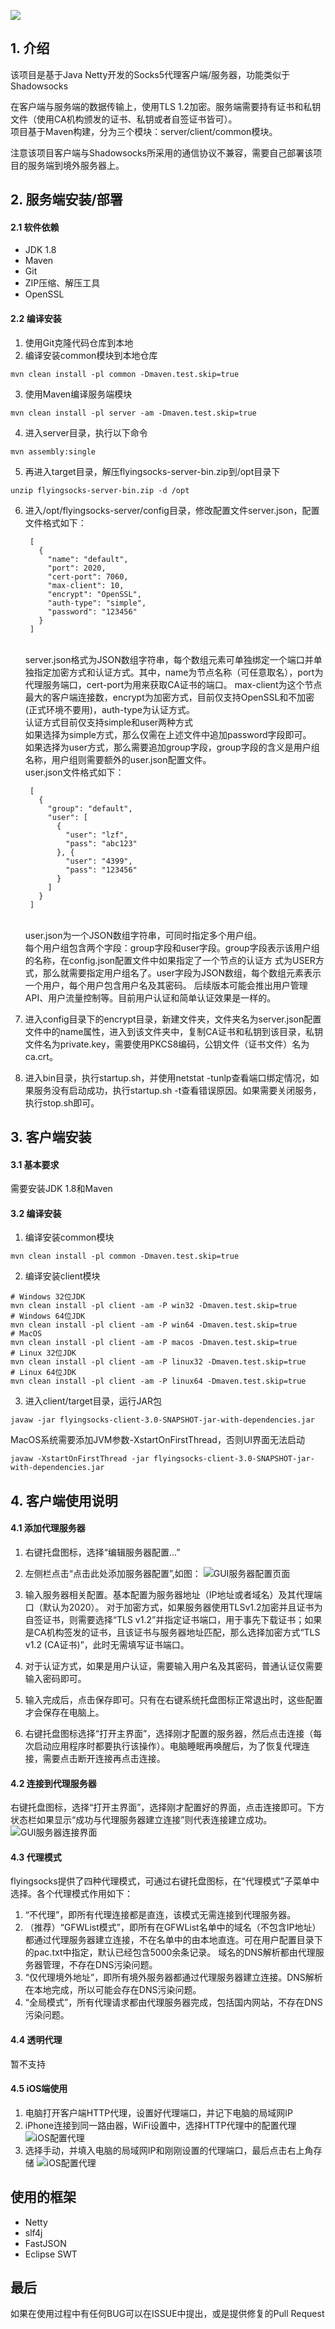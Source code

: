 ![](images/flyingsocks.png)

## 1. 介绍

该项目是基于Java Netty开发的Socks5代理客户端/服务器，功能类似于Shadowsocks<br/>

在客户端与服务端的数据传输上，使用TLS 1.2加密。服务端需要持有证书和私钥文件（使用CA机构颁发的证书、私钥或者自签证书皆可）。<br>
项目基于Maven构建，分为三个模块：server/client/common模块。<br>

注意该项目客户端与Shadowsocks所采用的通信协议不兼容，需要自己部署该项目的服务端到境外服务器上。


## 2. 服务端安装/部署

#### 2.1 软件依赖
- JDK 1.8
- Maven
- Git
- ZIP压缩、解压工具
- OpenSSL


#### 2.2 编译安装
1. 使用Git克隆代码仓库到本地 <br>
2. 编译安装common模块到本地仓库
```
mvn clean install -pl common -Dmaven.test.skip=true
``` 
3. 使用Maven编译服务端模块 <br>
```
mvn clean install -pl server -am -Dmaven.test.skip=true
```
4. 进入server目录，执行以下命令 <br>
```
mvn assembly:single
```
5. 再进入target目录，解压flyingsocks-server-bin.zip到/opt目录下
```
unzip flyingsocks-server-bin.zip -d /opt
```
6. 进入/opt/flyingsocks-server/config目录，修改配置文件server.json，配置文件格式如下：

        [
          {
            "name": "default",
            "port": 2020,
            "cert-port": 7060,
            "max-client": 10,
            "encrypt": "OpenSSL",
            "auth-type": "simple",
            "password": "123456"
          }
        ]

    <br>
        server.json格式为JSON数组字符串，每个数组元素可单独绑定一个端口并单独指定加密方式和认证方式。其中，name为节点名称（可任意取名），port为代理服务端口，cert-port为用来获取CA证书的端口。
        max-client为这个节点最大的客户端连接数，encrypt为加密方式，目前仅支持OpenSSL和不加密(正式环境不要用)，auth-type为认证方式。<br>
        认证方式目前仅支持simple和user两种方式<br>
        如果选择为simple方式，那么仅需在上述文件中追加password字段即可。<br>
        如果选择为user方式，那么需要追加group字段，group字段的含义是用户组名称，用户组则需要额外的user.json配置文件。<br>
        user.json文件格式如下：<br>

        [
          {
            "group": "default",
            "user": [
              {
                "user": "lzf",
                "pass": "abc123"
              }, {
                "user": "4399",
                "pass": "123456"
              }
            ]
          }
        ]	

    <br>
        user.json为一个JSON数组字符串，可同时指定多个用户组。<br>
        每个用户组包含两个字段：group字段和user字段。group字段表示该用户组的名称，在config.json配置文件中如果指定了一个节点的认证方
        式为USER方式，那么就需要指定用户组名了。user字段为JSON数组，每个数组元素表示一个用户，每个用户包含用户名及其密码。
        后续版本可能会推出用户管理API、用户流量控制等。目前用户认证和简单认证效果是一样的。
6. 进入config目录下的encrypt目录，新建文件夹，文件夹名为server.json配置文件中的name属性，进入到该文件夹中，复制CA证书和私钥到该目录，私钥文件名为private.key，需要使用PKCS8编码，公钥文件（证书文件）名为ca.crt。
7. 进入bin目录，执行startup.sh，并使用netstat -tunlp查看端口绑定情况，如果服务没有启动成功，执行startup.sh -t查看错误原因。如果需要关闭服务，执行stop.sh即可。

## 3. 客户端安装

#### 3.1 基本要求

需要安装JDK 1.8和Maven

#### 3.2 编译安装
1. 编译安装common模块
```
mvn clean install -pl common -Dmaven.test.skip=true
```   
2. 编译安装client模块
```
# Windows 32位JDK
mvn clean install -pl client -am -P win32 -Dmaven.test.skip=true
# Windows 64位JDK
mvn clean install -pl client -am -P win64 -Dmaven.test.skip=true
# MacOS
mvn clean install -pl client -am -P macos -Dmaven.test.skip=true
# Linux 32位JDK
mvn clean install -pl client -am -P linux32 -Dmaven.test.skip=true
# Linux 64位JDK
mvn clean install -pl client -am -P linux64 -Dmaven.test.skip=true
```
3. 进入client/target目录，运行JAR包
```
javaw -jar flyingsocks-client-3.0-SNAPSHOT-jar-with-dependencies.jar
```
MacOS系统需要添加JVM参数-XstartOnFirstThread，否则UI界面无法启动
```
javaw -XstartOnFirstThread -jar flyingsocks-client-3.0-SNAPSHOT-jar-with-dependencies.jar
```

## 4. 客户端使用说明

#### 4.1 添加代理服务器

1. 右键托盘图标，选择“编辑服务器配置...”
2. 左侧栏点击“点击此处添加服务器配置”,如图：
   ![GUI服务器配置页面](images/gui-server-setting.png)

3. 输入服务器相关配置。基本配置为服务器地址（IP地址或者域名）及其代理端口（默认为2020）。
   对于加密方式，如果服务器使用TLSv1.2加密并且证书为自签证书，则需要选择“TLS v1.2”并指定证书端口，用于事先下载证书；如果是CA机构签发的证书，且该证书与服务器地址匹配，那么选择加密方式“TLS v1.2 (CA证书)”，此时无需填写证书端口。
4. 对于认证方式，如果是用户认证，需要输入用户名及其密码，普通认证仅需要输入密码即可。
5. 输入完成后，点击保存即可。只有在右键系统托盘图标正常退出时，这些配置才会保存在电脑上。
6. 右键托盘图标选择“打开主界面”，选择刚才配置的服务器，然后点击连接（每次启动应用程序时都要执行该操作）。电脑睡眠再唤醒后，为了恢复代理连接，需要点击断开连接再点击连接。       

#### 4.2 连接到代理服务器

右键托盘图标，选择“打开主界面”，选择刚才配置好的界面，点击连接即可。下方状态栏如果显示“成功与代理服务器建立连接”则代表连接建立成功。
![GUI服务器连接界面](images/gui-main.png)

#### 4.3 代理模式

flyingsocks提供了四种代理模式，可通过右键托盘图标，在“代理模式”子菜单中选择。各个代理模式作用如下：

1. “不代理”，即所有代理连接都是直连，该模式无需连接到代理服务器。
2. （推荐）“GFWList模式”，即所有在GFWList名单中的域名（不包含IP地址）都通过代理服务器建立连接，不在名单中的由本地直连。可在用户配置目录下的pac.txt中指定，默认已经包含5000余条记录。
   域名的DNS解析都由代理服务器管理，不存在DNS污染问题。
3. “仅代理境外地址”，即所有境外服务器都通过代理服务器建立连接。DNS解析在本地完成，所以可能会存在DNS污染问题。
4. “全局模式”，所有代理请求都由代理服务器完成，包括国内网站，不存在DNS污染问题。

#### 4.4 透明代理

暂不支持

#### 4.5 iOS端使用
1. 电脑打开客户端HTTP代理，设置好代理端口，并记下电脑的局域网IP
2. iPhone连接到同一路由器，WiFi设置中，选择HTTP代理中的配置代理
![iOS配置代理](images/iOS-setup1.png)
3. 选择手动，并填入电脑的局域网IP和刚刚设置的代理端口，最后点击右上角存储
![iOS配置代理](images/iOS-setup2.png)

## 使用的框架

- Netty
- slf4j
- FastJSON
- Eclipse SWT

## 最后

如果在使用过程中有任何BUG可以在ISSUE中提出，或是提供修复的Pull Request
